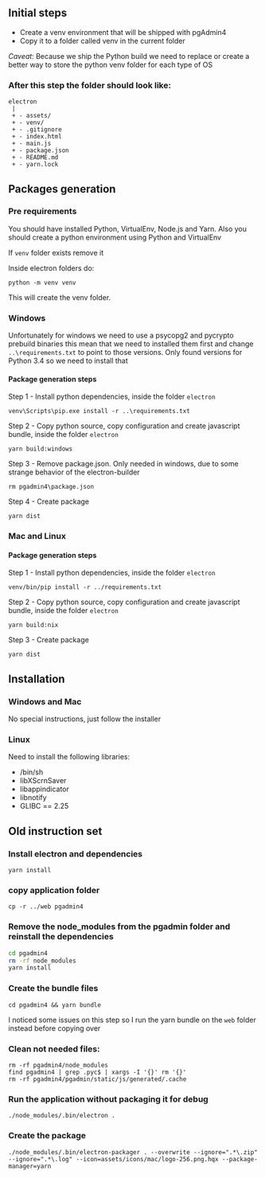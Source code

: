 ## Initial steps
 - Create a venv environment that will be shipped with pgAdmin4
 - Copy it to a folder called venv in the current folder

_Caveat_: Because we ship the Python build we need to replace or create a better way to store the python venv folder
for each type of OS

### After this step the folder should look like:

```
electron
 |
 + - assets/
 + - venv/
 + - .gitignore
 + - index.html
 + - main.js
 + - package.json
 + - README.md
 + - yarn.lock
```

## Packages generation

### Pre requirements
You should have installed Python, VirtualEnv, Node.js and Yarn.
Also you should create a python environment using Python and VirtualEnv

If `venv` folder exists remove it

Inside electron folders do:
```commandline
python -m venv venv
```

This will create the venv folder.

### Windows
Unfortunately for windows we need to use a psycopg2 and pycrypto prebuild binaries this mean that we need 
to installed them first and change `..\requirements.txt` to point to those versions.
Only found versions for Python 3.4 so we need to install that

#### Package generation steps
Step 1 - Install python dependencies, inside the folder `electron`
```commandline
venv\Scripts\pip.exe install -r ..\requirements.txt
```

Step 2 - Copy python source, copy configuration and create javascript bundle, inside the folder `electron`
```commandline
yarn build:windows
```

Step 3 - Remove package.json. Only needed in windows, due to some strange behavior of the electron-builder
```commandline
rm pgadmin4\package.json
```

Step 4 - Create package
```commandline
yarn dist
```

### Mac and Linux

#### Package generation steps
Step 1 - Install python dependencies, inside the folder `electron`
```commandline
venv/bin/pip install -r ../requirements.txt
```

Step 2 - Copy python source, copy configuration and create javascript bundle, inside the folder `electron`
```commandline
yarn build:nix
```

Step 3 - Create package
```commandline
yarn dist
```

## Installation

### Windows and Mac
No special instructions, just follow the installer

### Linux

Need to install the following libraries:
- /bin/sh
- libXScrnSaver
- libappindicator
- libnotify
- GLIBC == 2.25


## Old instruction set

### Install electron and dependencies
`yarn install`

### copy application folder
`cp -r ../web pgadmin4`

### Remove the node_modules from the pgadmin folder and reinstall the dependencies
```bash
cd pgadmin4
rm -rf node_modules
yarn install
```

### Create the bundle files
```cd pgadmin4 && yarn bundle```

I noticed some issues on this step so I run the yarn bundle on
the `web` folder instead before copying over

### Clean not needed files:
```
rm -rf pgadmin4/node_modules
find pgadmin4 | grep .pyc$ | xargs -I '{}' rm '{}'
rm -rf pgadmin4/pgadmin/static/js/generated/.cache
```

### Run the application without packaging it for debug
```
./node_modules/.bin/electron .
```

### Create the package
```
./node_modules/.bin/electron-packager . --overwrite --ignore=".*\.zip" --ignore=".*\.log" --icon=assets/icons/mac/logo-256.png.hqx --package-manager=yarn
```
